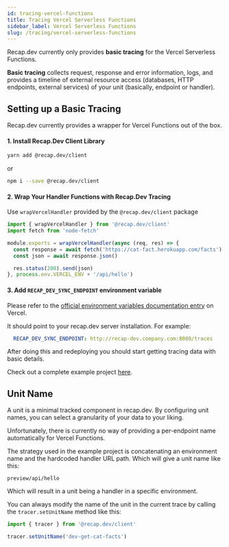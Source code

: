 ```yaml
---
id: tracing-vercel-functions
title: Tracing Vercel Serverless Functions
sidebar_label: Vercel Serverless Functions
slug: /tracing/vercel-serverless-functions
---
```


Recap.dev currently only provides **basic tracing** for the Vercel Serverless Functions.

**Basic tracing** collects request, response and error information, logs, and provides a timeline of external resource access (databases, HTTP endpoints, external services) of your unit (basically, endpoint or handler).

## Setting up a Basic Tracing

Recap.dev currently provides a wrapper for Vercel Functions out of the box.

#### 1. Install Recap.Dev Client Library

```bash
yarn add @recap.dev/client
```

or

```bash
npm i --save @recap.dev/client
```

#### 2. Wrap Your Handler Functions with Recap.Dev Tracing

Use `wrapVercelHandler` provided by the `@recap.dev/client` package

```js
import { wrapVercelHandler } from '@recap.dev/client'
import fetch from 'node-fetch'

module.exports = wrapVercelHandler(async (req, res) => {
  const response = await fetch('https://cat-fact.herokuapp.com/facts')
  const json = await response.json()

  res.status(200).send(json)
}, process.env.VERCEL_ENV + '/api/hello')
```

#### 3. Add `RECAP_DEV_SYNC_ENDPOINT` environment variable

Please refer to the [official environment variables documentation entry](https://vercel.com/docs/environment-variables) on Vercel.

It should point to your recap.dev server installation. For example:

```yml
  RECAP_DEV_SYNC_ENDPOINT: http://recap-dev.company.com:8080/traces
```

After doing this and redeploying you should start getting tracing data with basic details.

Check out a complete example project [here](https://github.com/infinite-cat/vercel-lambda-example).

## Unit Name

A unit is a minimal tracked component in recap.dev.
By configuring unit names, you can select a granularity of your data to your liking.

Unfortunately, there is currently no way of providing a per-endpoint name automatically for Vercel Functions.

The strategy used in the example project is concatenating an environment name and the hardcoded handler URL path. 
Which will give a unit name like this:

```
preview/api/hello
```

Which will result in a unit being a handler in a specific environment.

You can always modify the name of the unit in the current trace by calling the `tracer.setUnitName` method like this:

```js
import { tracer } from '@recap.dev/client'

tracer.setUnitName('dev-get-cat-facts')
```

